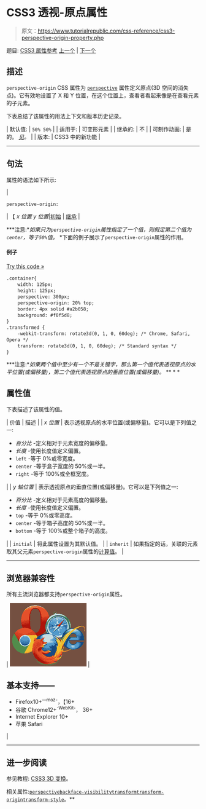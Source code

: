 # CSS3 透视-原点属性

> 原文：<https://www.tutorialrepublic.com/css-reference/css3-perspective-origin-property.php>

题目: [CSS3 属性参考](css3-properties.php) [上一个](css3-perspective-property.php) | [下一个](css-position-property.php)

## 描述

`perspective-origin` CSS 属性为 [`perspective`](css3-perspective-property.php) 属性定义原点(3D 空间的消失点)。它有效地设置了 X 和 Y 位置，在这个位置上，查看者看起来像是在查看元素的子元素。

下表总结了该属性的用法上下文和版本历史记录。

| 默认值: | `50% 50%` |
| 适用于: | 可变形元素 |
| 继承的: | 不 |
| 可制作动画: | 是的。 [*见*](css-animatable-properties.php)*。* |
| 版本: | CSS3 中的新功能 |

* * *

## 句法

属性的语法如下所示:

| 

```
perspective-origin: 
```

 | 【 *x 位置 y 位置*&#124;[初始](../definitions.php#initial) &#124; [继承](../definitions.php#inherit) |

 ***注意:**如果只为`perspective-origin`属性指定了一个值，则假定第二个值为`center`，等于`50%`值。*  *下面的例子展示了`perspective-origin`属性的作用。

#### 例子

[Try this code »](../codelab.php?topic=css3&file=perspective-origin-property "Try this code using online Editor")

```
.container{
    width: 125px;
    height: 125px;
    perspective: 300px;
    perspective-origin: 20% top;
    border: 4px solid #a2b058;
    background: #f0f5d8;
}
.transformed {
    -webkit-transform: rotate3d(0, 1, 0, 60deg); /* Chrome, Safari, Opera */
    transform: rotate3d(0, 1, 0, 60deg); /* Standard syntax */
}
```

 ***注意:**如果两个值中至少有一个不是关键字，那么第一个值代表透视原点的水平位置(或偏移量)，第二个值代表透视原点的垂直位置(或偏移量)。*  ** * *

## 属性值

下表描述了该属性的值。

| 价值 | 描述 |
| *x 位置* | 表示透视原点的水平位置(或偏移量)。它可以是下列值之一:

*   *百分比* -定义相对于元素宽度的偏移量。
*   *长度* -使用长度值定义偏置。
*   `left` -等于 0%或零宽度。
*   `center` -等于盒子宽度的 50%或一半。
*   `right` -等于 100%或全框宽度。

 |
| *y 轴位置* | 表示透视原点的垂直位置(或偏移量)。它可以是下列值之一:

*   *百分比* -定义相对于元素高度的偏移量。
*   *长度* -使用长度值定义偏置。
*   `top` -等于 0%或零高度。
*   `center` -等于箱子高度的 50%或一半。
*   `bottom` -等于 100%或整个箱子的高度。

 |
| `initial` | 将此属性设置为其默认值。 |
| `inherit` | 如果指定的话，关联的元素取其父元素`perspective-origin`属性的[计算值](../definitions.php#computed-value)。 |

* * *

## 浏览器兼容性

所有主流浏览器都支持`perspective-origin`属性。

| ![Browsers Icon](img/e9331123c77668c1832e541c2fca1002.png) | 

## 基本支持——

*   Firefox10+<sup class="badge">—moz-</sup>，【16+
*   谷歌 Chrome12+<sup class="badge">-WebKit-</sup>， 36+
*   Internet Explorer 10+
*   苹果 Safari

 |

* * *

## 进一步阅读

参见教程: [CSS3 3D 变换](../css-tutorial/css3-3d-transforms.php)。

相关属性:[`perspective`](css3-perspective-property.php)[`backface-visibility`](css3-backface-visibility-property.php)[`transform`](css3-transform-property.php)[`transform-origin`](css3-transform-origin-property.php)[`transform-style`](css3-transform-style-property.php)。**